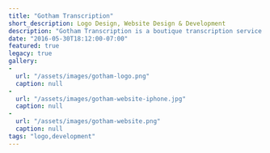 ```yaml
---
title: "Gotham Transcription"
short_description: Logo Design, Website Design & Development
description: "Gotham Transcription is a boutique transcription service based in Brooklyn, NY. They gave me the creative freedom to create a unique logo inspired by the New York City skyline and sound waves. "
date: "2016-05-30T18:12:00-07:00"
featured: true
legacy: true
gallery:
-
  url: "/assets/images/gotham-logo.png"
  caption: null
-
  url: "/assets/images/gotham-website-iphone.jpg"
  caption: null
-
  url: "/assets/images/gotham-website.png"
  caption: null
tags: "logo,development"
---
```

